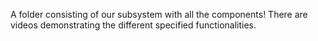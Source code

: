 A folder consisting of our subsystem with all the components! There are videos demonstrating the different specified functionalities.
